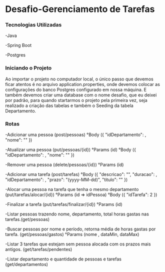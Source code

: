# Desafio-Gerenciamento de Tarefas

### Tecnologias Utilizadas
-Java

-Spring Boot

-Postgres

### Iniciando o Projeto

Ao importar o projeto no computador local, o único passo que devemos ficar atentos é no arquivo application.properties,
onde devemos colocar as configurações do banco Postgres configurado em nossa máquina. E também devemos criar uma database
com o nome desafio, que eu deixei por padrão, para quando startarmos o projeto pela primeira vez, seja realizado a criação
das tabelas e também o Seeding da tabela Departamento.

### Rotas

-Adicionar uma pessoa (post/pessoas)
°Body ({
    "idDepartamento": ,
    "nome": ""
})

-Atualizar uma pessoa (put/pessoas/{id})
°Params (id)
°Body ({
    "idDepartamento": ,
    "nome": ""
})

-Remover uma pessoa (delete/pessoas/{id})
°Params (id)

-Adicionar uma tarefa (post/tarefas)
°Body ({
    "descricao": "",
    "duracao": ,
    "idDepartamento": ,
    "prazo": "(yyyy-MM-dd)",
    "titulo": ""
})

-Alocar uma pessoa na tarefa que tenha o mesmo departamento (put/tarefas/alocar/{id})
°Params (id => idPessoa)
°Body ({
    "idTarefa": 2
})

-Finalizar a tarefa (put/tarefas/finalizar/{id})
°Params (id)

-Listar pessoas trazendo nome, departamento, total horas gastas nas tarefas.(get/pessoas)

-Buscar pessoas por nome e período, retorna média de horas gastas por tarefa. (get/pessoas/gastos)
°Params (nome , dataMin, dataMax)

-Listar 3 tarefas que estejam sem pessoa alocada com os prazos mais antigos. (get/tarefas/pendentes)

-Listar departamento e quantidade de pessoas e tarefas (get/departamentos)
